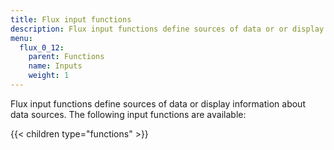 ```yaml
---
title: Flux input functions
description: Flux input functions define sources of data or or display information about data sources.
menu:
  flux_0_12:
    parent: Functions
    name: Inputs
    weight: 1
---
```


Flux input functions define sources of data or display information about data sources.
The following input functions are available:

{{< children type="functions" >}}
